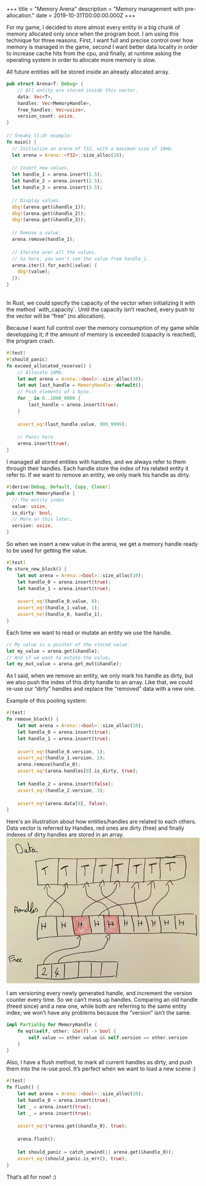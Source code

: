 +++
title = "Memory Arena"
description = "Memory management with pre-allocation."
date = 2019-10-31T00:00:00.000Z
+++

For my game, I decided to store almost every entity in a big chunk of memory allocated only once when the program boot. I am using this technique for three reasons. First, I want full and precise control over how memory is managed in the game, second I want better data locality in order to increase cache hits from the cpu, and finally, at runtime asking the operating system in order to allocate more memory is slow.

All future entities will be stored inside an already allocated array.

```rust
pub struct Arena<T: Debug> {
    // All entity are stored inside this vector.
    data: Vec<T>,
    handles: Vec<MemoryHandle>,
    free_handles: Vec<usize>,
    version_count: usize,
}

// Sneaky tl;dr example:
fn main() {
  // Initialize an arena of f32, with a maximum size of 10mb.
  let arena = Arena::<f32>::size_alloc(10);

  // Insert new values.
  let handle_1 = arena.insert(1.5);
  let handle_2 = arena.insert(2.5);
  let handle_3 = arena.insert(3.5);

  // Display values.
  dbg!(arena.get(&handle_1));
  dbg!(arena.get(&handle_2));
  dbg!(arena.get(&handle_3));

  // Remove a value.
  arena.remove(handle_1);

  // Iterate over all the values.
  // So here, you won't see the value from handle_1.
  arena.iter().for_each(|value| {
    dbg!(value);
  });
}
```
<br/>
In Rust, we could specify the capacity of the vector when initializing it with the method `with_capacity`. Until the capacity isn’t reached, every push to the vector will be “free” (no allocation).

Because I want full control over the memory consumption of my game while developping it; if the amount of memory is exceeded (capacity is reached), the program crash.

```rust
#[test]
#[should_panic]
fn exceed_allocated_reserve() {
    // Allocate 10Mb.
    let mut arena = Arena::<bool>::size_alloc(10);
    let mut last_handle = MemoryHandle::default();
    // Push elements of 1 byte.
    for _ in 0..1000_0000 {
        last_handle = arena.insert(true);
    }

    assert_eq!(last_handle.value, 999_9999);

    // Panic here.
    arena.insert(true);
}
```

I managed all stored entities with handles, and we always refer to them through their handles. Each handle store the index of his related entity it refer to. If we want to remove an entity, we only mark his handle as dirty.

```rust
#[derive(Debug, Default, Copy, Clone)]
pub struct MemoryHandle {
  // The entity index
  value: usize,
  is_dirty: bool,
  // More on this later…
  version: usize,
}
```

So when we insert a new value in the arena, we get a memory handle ready to be used for getting the value.

```rust
#[test]
fn store_new_block() {
    let mut arena = Arena::<bool>::size_alloc(10);
    let handle_0 = arena.insert(true);
    let handle_1 = arena.insert(true);

    assert_eq!(handle_0.value, 0);
    assert_eq!(handle_1.value, 1);
    assert_ne!(handle_0, handle_1);
}
```

Each time we want to read or mutate an entity we use the handle.

```rust
// My value is a pointer of the stored value.
let my_value = arena.get(&handle);
// And if we want to mutate the value…
let my_mut_value = arena.get_mut(&handle);
```

As I said, when we remove an entity, we only mark his handle as dirty, but we also push the index of this dirty handle to an array. Like that, we could re-use our “dirty” handles and replace the “removed” data with a new one.

Example of this pooling system:

```rust
#[test]
fn remove_block() {
    let mut arena = Arena::<bool>::size_alloc(10);
    let handle_0 = arena.insert(true);
    let handle_1 = arena.insert(true);

    assert_eq!(handle_0.version, 1);
    assert_eq!(handle_1.version, 2);
    arena.remove(handle_0);
    assert_eq!(arena.handles[0].is_dirty, true);

    let handle_2 = arena.insert(false);
    assert_eq!(handle_2.version, 3);

    assert_eq!(arena.data[0], false);
}
```

Here's an illustration about how entities/handles are related to each others. Data vector is referred by Handles, red ones are dirty (free) and finally indexes of dirty handles are stored in an array.
![Arena drawing](./arena.jpg)


I am versioning every newly generated handle, and increment the version counter every time. So we can’t mess up handles. Comparing an old handle (freed since) and a new one, while both are referring to the same entity index; we won’t have any problems because the “version” isn’t the same.

```rust
impl PartialEq for MemoryHandle {
    fn eq(&self, other: &Self) -> bool {
        self.value == other.value && self.version == other.version
    }
}

```

Also, I have a flush method, to mark all current handles as dirty, and push them into the re-use pool. It’s perfect when we want to load a new scene :)

```rust
#[test]
fn flush() {
    let mut arena = Arena::<bool>::size_alloc(10);
    let handle_0 = arena.insert(true);
    let _ = arena.insert(true);
    let _ = arena.insert(true);

    assert_eq!(*arena.get(&handle_0), true);

    arena.flush();

    let should_panic = catch_unwind(|| arena.get(&handle_0));
    assert_eq!(should_panic.is_err(), true);
}
```



That’s all for now! :)
